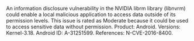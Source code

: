 An information disclosure vulnerability in the NVIDIA librm library (libnvrm) could enable a local malicious application to access data outside of its permission levels. This issue is rated as Moderate because it could be used to access sensitive data without permission. Product: Android. Versions: Kernel-3.18. Android ID: A-31251599. References: N-CVE-2016-8400.